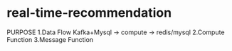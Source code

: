 # real-time-recommendation
PURPOSE
1.Data Flow
    Kafka+Mysql -> compute -> redis/mysql
2.Compute Function
3.Message Function
